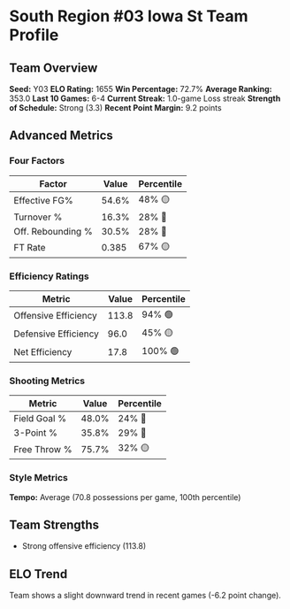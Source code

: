 # South Region #03 Iowa St Team Profile
## Team Overview
**Seed:** Y03
**ELO Rating:** 1655
**Win Percentage:** 72.7%
**Average Ranking:** 353.0
**Last 10 Games:** 6-4
**Current Streak:** 1.0-game Loss streak
**Strength of Schedule:** Strong (3.3)
**Recent Point Margin:** 9.2 points

## Advanced Metrics
### Four Factors
| Factor | Value | Percentile |
|--------|-------|------------|
| Effective FG% | 54.6% | 48% 🟡 |
| Turnover % | 16.3% | 28% 🔴 |
| Off. Rebounding % | 30.5% | 28% 🔴 |
| FT Rate | 0.385 | 67% 🟡 |

### Efficiency Ratings
| Metric | Value | Percentile |
|--------|-------|------------|
| Offensive Efficiency | 113.8 | 94% 🟢 |
| Defensive Efficiency | 96.0 | 45% 🟡 |
| Net Efficiency | 17.8 | 100% 🟢 |

### Shooting Metrics
| Metric | Value | Percentile |
|--------|-------|------------|
| Field Goal % | 48.0% | 24% 🔴 |
| 3-Point % | 35.8% | 29% 🔴 |
| Free Throw % | 75.7% | 32% 🟡 |

### Style Metrics
**Tempo:** Average (70.8 possessions per game, 100th percentile)

## Team Strengths
* Strong offensive efficiency (113.8)

## ELO Trend
Team shows a slight downward trend in recent games (-6.2 point change).

